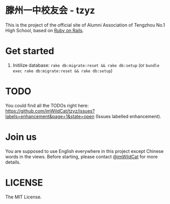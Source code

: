 滕州一中校友会 - tzyz
===
This is the project of the official site of Alumni Association of Tengzhou No.1 High School, based on [Ruby on Rails](http://rubyonrails.org/).

# Get started
1. Initilize database: `rake db:migrate:reset && rake db:setup` (or `bundle exec rake db:migrate:reset && rake db:setup`)

# TODO
You could find all the TODOs right here: https://github.com/imWildCat/tzyz/issues?labels=enhancement&page=1&state=open (Issues labelled enhancement).

# Join us
You are supposed to use English everywhere in this project except Chinese words in the views.
Before starting, please contact [@imWildCat](https://github.com/imWildCat) for more details.

# LICENSE
The MIT License.